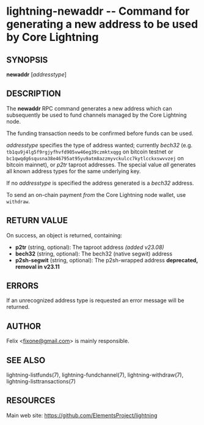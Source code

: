 lightning-newaddr -- Command for generating a new address to be used by Core Lightning
======================================================================================

SYNOPSIS
--------

**newaddr** [*addresstype*]

DESCRIPTION
-----------

The **newaddr** RPC command generates a new address which can
subsequently be used to fund channels managed by the Core Lightning node.

The funding transaction needs to be confirmed before funds can be used.

*addresstype* specifies the type of address wanted; currently *bech32*
(e.g. `tb1qu9j4lg5f9rgjyfhvfd905vw46eg39czmktxqgg` on bitcoin testnet
or `bc1qwqdg6squsna38e46795at95yu9atm8azzmyvckulcc7kytlcckxswvvzej` on
bitcoin mainnet), or *p2tr* taproot addresses. The special value *all*
generates all known address types for the same underlying key.

If no *addresstype* is specified the address generated is a *bech32* address.

To send an on-chain payment _from_ the Core Lightning node wallet, use `withdraw`. 

RETURN VALUE
------------

[comment]: # (GENERATE-FROM-SCHEMA-START)
On success, an object is returned, containing:

- **p2tr** (string, optional): The taproot address *(added v23.08)*
- **bech32** (string, optional): The bech32 (native segwit) address
- **p2sh-segwit** (string, optional): The p2sh-wrapped address **deprecated, removal in v23.11**

[comment]: # (GENERATE-FROM-SCHEMA-END)

ERRORS
------

If an unrecognized address type is requested an error message will be
returned.

AUTHOR
------

Felix <<fixone@gmail.com>> is mainly responsible.

SEE ALSO
--------

lightning-listfunds(7), lightning-fundchannel(7), lightning-withdraw(7), lightning-listtransactions(7)

RESOURCES
---------

Main web site: <https://github.com/ElementsProject/lightning>

[comment]: # ( SHA256STAMP:f93771e450afe0fc20b2ff9763ba7654d4caf17c35cf45186f2cb9146a67503f)
